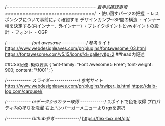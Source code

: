 /*===============================
着手前確認事項
===============================*/
・使い回すパーツの把握
・レスポンシブについて事前によく確認する
	デザインカンプ〜SP間の構造
・インナー幅を決定する(内インナー、外インナー)
・ブレイクポイントとvwポイントの設計
・フォント
・OGP

/*------------  font awesome  ------------*/
参考サイト
https://www.webdesignleaves.com/pr/plugins/fontawesome_03.html
https://fontawesome.com/v5.15/icons?d=gallery&p=2
##head内記述
<link rel="stylesheet" href="fontawesome/css/all.min.css">
##CSS記述
.擬似要素 {
  font-family: "Font Awesome 5 Free";
	font-weight: 900;
	content: "\f001";
}

/*------------  スライダー  ------------*/
参考サイト
https://www.webdesignleaves.com/pr/plugins/swiper_js.html
https://daib-log.com/carousel/


/*------------  aiデータからカラー取得  ------------*/
スポイトで色を取得
プロパディ内の塗りを洗濯
右上ハンバーガーメニューよりrgbを選択

/*------------  Github参考  ------------*/
https://flex-box.net/git/


